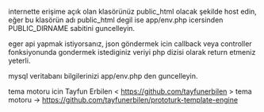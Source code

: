 internette erişime açık olan klasörünüz public_html olacak şekilde host edin, eğer bu klasörün adı public_html degil ise app/env.php icersinden PUBLIC_DIRNAME sabitini guncelleyin.

eger api yapmak istiyorsanız, json göndermek icin callback veya controller fonksiyonunda gondermek istediginiz veriyi php dizisi olarak return etmeniz yeterli.

mysql veritabanı bilgilerinizi app/env.php den guncelleyin.

tema motoru icin Tayfun Erbilen < https://github.com/tayfunerbilen >
tema motoru -> https://github.com/tayfunerbilen/prototurk-template-engine